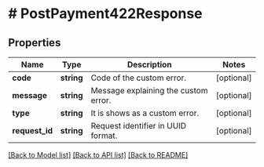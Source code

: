 # # PostPayment422Response

## Properties

Name | Type | Description | Notes
------------ | ------------- | ------------- | -------------
**code** | **string** | Code of the custom error. | [optional]
**message** | **string** | Message explaining the custom error. | [optional]
**type** | **string** | It is shows as a custom error. | [optional]
**request_id** | **string** | Request identifier in UUID format. | [optional]

[[Back to Model list]](../../README.md#models) [[Back to API list]](../../README.md#endpoints) [[Back to README]](../../README.md)
